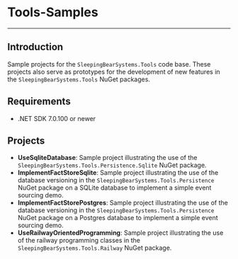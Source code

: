 # Tools-Samples

---
## Introduction
Sample projects for the `SleepingBearSystems.Tools` code base.  These projects also serve as prototypes for the development of new features in the `SleepingBearSystems.Tools` NuGet packages.
 
## Requirements
* .NET SDK 7.0.100 or newer

## Projects

* **UseSqliteDatabase**: Sample project illustrating the use of the `SleepingBearSystems.Tools.Persistence.Sqlite` NuGet package.
* **ImplementFactStoreSqlite**: Sample project illustrating the use of the database versioning in the `SleepingBearSystems.Tools.Persistence` NuGet package on a SQLite database to implement a simple event sourcing demo.
* **ImplementFactStorePostgres**: Sample project illustrating the use of the database versioning in the `SleepingBearSystems.Tools.Persistence` NuGet package on a Postgres database to implement a simple event sourcing demo.
* **UseRailwayOrientedProgramming**: Sample project illustrating the use of the railway programming classes in the `SleepingBearSystems.Tools.Railway` NuGet package.
